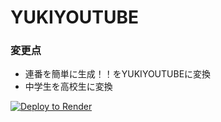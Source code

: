 <h1>YUKIYOUTUBE</h1>
<h3>変更点</h3>
<ul>
  <li>連番を簡単に生成！！をYUKIYOUTUBEに変換</li>
  <li>中学生を高校生に変換</li>
  </ul>
<a href="https://render.com/deploy?repo=https://github.com/amagami-youtube/sugar-amagami-youtube">
<img src="https://render.com/images/deploy-to-render-button.svg" alt="Deploy to Render">
</a>
